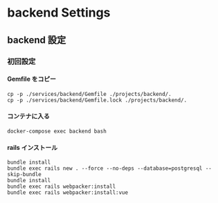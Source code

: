 # backend Settings

## backend 設定

### 初回設定

#### Gemfile をコピー

```
cp -p ./services/backend/Gemfile ./projects/backend/.
cp -p ./services/backend/Gemfile.lock ./projects/backend/.
```

#### コンテナに入る

```
docker-compose exec backend bash
```

#### rails インストール

```
bundle install
bundle exec rails new . --force --no-deps --database=postgresql --skip-bundle
bundle install
bundle exec rails webpacker:install
bundle exec rails webpacker:install:vue
```
